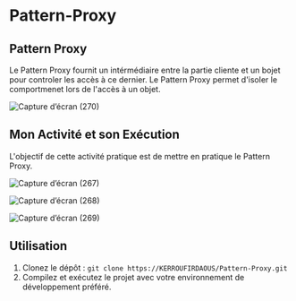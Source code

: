 # Pattern-Proxy

## Pattern Proxy
Le Pattern Proxy fournit un intérmédiaire entre la partie cliente et un bojet pour controler les accès à ce dernier. Le Pattern Proxy permet d'isoler le comportmenet lors de l'accès à un objet. 

![Capture d’écran (270)](https://github.com/KERROUFIRDAOUS/Pattern-Proxy/assets/52587545/47662e29-b287-4ff7-9b11-a3ccd38e6079)


## Mon Activité et son Exécution
L'objectif de cette activité pratique est de mettre en pratique le Pattern Proxy.

![Capture d’écran (267)](https://github.com/KERROUFIRDAOUS/Pattern-Proxy/assets/52587545/47d23307-fd8a-4fdc-8767-59813167e2f4)

![Capture d’écran (268)](https://github.com/KERROUFIRDAOUS/Pattern-Proxy/assets/52587545/530bf959-d402-492e-bec8-d99d5f9f8091)

![Capture d’écran (269)](https://github.com/KERROUFIRDAOUS/Pattern-Proxy/assets/52587545/6a28deab-8657-48fd-bf12-0cca515bd622)

## Utilisation
1. Clonez le dépôt : `git clone https://KERROUFIRDAOUS/Pattern-Proxy.git`
2. Compilez et exécutez le projet avec votre environnement de développement préféré.

